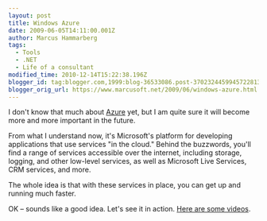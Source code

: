 ```yaml
---
layout: post
title: Windows Azure
date: 2009-06-05T14:11:00.001Z
author: Marcus Hammarberg
tags:
  - Tools
  - .NET
  - Life of a consultant
modified_time: 2010-12-14T15:22:38.196Z
blogger_id: tag:blogger.com,1999:blog-36533086.post-3702324459945722813
blogger_orig_url: https://www.marcusoft.net/2009/06/windows-azure.html
---
```


I don't know that much about [Azure](http://www.microsoft.com/azure/) yet, but I am quite sure it will become more and more important in the future.

From what I understand now, it's Microsoft's platform for developing applications that use services "in the cloud." Behind the buzzwords, you'll find a range of services accessible over the internet, including storage, logging, and other low-level services, as well as Microsoft Live Services, CRM services, and more.

The whole idea is that with these services in place, you can get up and running much faster.

OK – sounds like a good idea. Let's see it in action. [Here are some videos](http://msdn.microsoft.com/en-us/azure/dd439432.aspx).
